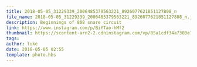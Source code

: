 ```yaml
---
title: 2018-05-05_31229339_2006485379563221_8926077621851127808_n
file_name: 2018-05-05_31229339_2006485379563221_8926077621851127808_n.jpg
description: Beginnings of 808 snare circuit
link: https://www.instagram.com/p/BiYTao-hMf2
thumbnail: https://scontent-arn2-2.cdninstagram.com/vp/85a1cdf34a7303e702079e1b353dc4b6/5CD37E66/t51.2885-15/e35/s240x240/31229339_2006485379563221_8926077621851127808_n.jpg?_nc_ht=scontent-arn2-2.cdninstagram.com&ig_cache_key=MTc3MjI1MTg0Njk1ODk1ODU4Mg%3D%3D.2
tags: 
author: luke
date: 2018-05-05 02:55
template: photo.hbs
---
```

